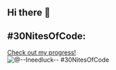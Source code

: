 ## Hi there 👋

<!--
**LillyAC/LillyAC** is a ✨ _special_ ✨ repository because its `README.md` (this file) appears on your GitHub profile.

Here are some ideas to get you started:

- 🔭 I’m currently working on ...
- 🌱 I’m currently learning ...
- 👯 I’m looking to collaborate on ...
- 🤔 I’m looking for help with ...
- 💬 Ask me about ...
- 📫 How to reach me: ...
- 😄 Pronouns: ...
- ⚡ Fun fact: ...
-->
## #30NitesOfCode:
  [Check out my progress!](https://www.codedex.io/@--Ineedluck--/30-nites-of-code)  
  ![@--Ineedluck-- #30NitesOfCode](https://www.codedex.io/api/petStatus?user=--Ineedluck--)
